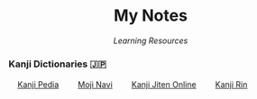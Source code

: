 <h1 align="center">My Notes</h1>
<p align="center"><i>Learning Resources</i></p>


### Kanji Dictionaries 🇯🇵 

<img height="16" width="16" src="http://proxy.duckduckgo.com/ip3/www.kanjipedia.jp.ico">[Kanji Pedia](https://www.kanjipedia.jp/)&emsp;
<img height="16" width="16" src="http://proxy.duckduckgo.com/ip3/mojinavi.com.ico">[Moji Navi](https://mojinavi.com/)&emsp;
<img height="16" width="16" src="http://proxy.duckduckgo.com/ip3/kanji.jitenon.jp.ico">[Kanji Jiten Online](https://kanji.jitenon.jp)&emsp; 
<img height="16" width="16" src="http://proxy.duckduckgo.com/ip3/ksbookshelf.com.ico">[Kanji Rin](http://ksbookshelf.com/DW/Kanjirin/index.html#kanjirin)&emsp; 

